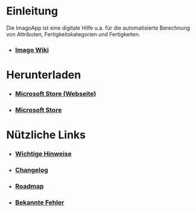 # Einleitung
Die ImagoApp ist eine digitale Hilfe u.a. für die automatisierte Berechnung von Attributen, Fertigkeitskategorien und Fertigkeiten.  

- ### [Imago Wiki](http://imago-rp.de/)

# Herunterladen
- ### [Microsoft Store (Webseite)](https://www.microsoft.com/store/apps/9NVB1XLC33G3)
- ### [Microsoft Store](ms-windows-store://pdp/?productid=9NVB1XLC33G3)

# Nützliche Links
- ### [Wichtige Hinweise](https://github.com/christophergoltz/imago-app/wiki/Wichtige-Hinweise)
- ### [Changelog](https://github.com/christophergoltz/imago-app/blob/develop/CHANGELOG.md)
- ### [Roadmap](https://github.com/christophergoltz/imago-app/blob/develop/ROADMAP.md)
- ### [Bekannte Fehler](https://github.com/christophergoltz/imago-app/issues?q=is%3Aissue+is%3Aopen+label%3Abug)